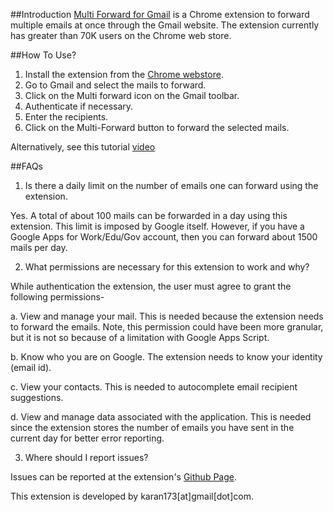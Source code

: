 
##Introduction
[Multi Forward for Gmail](https://chrome.google.com/webstore/detail/multi-forward-for-gmail/jjmdplljmniahpamcmabdnahmjdlikpm/related) is a Chrome extension to forward multiple emails at once through the Gmail website. The extension currently has greater than 70K users on the Chrome web store.


##How To Use?

1. Install the extension from the [Chrome webstore](https://chrome.google.com/webstore/detail/multi-forward-for-gmail/jjmdplljmniahpamcmabdnahmjdlikpm/related).
2. Go to Gmail and select the mails to forward.
3. Click on the Multi forward icon on the Gmail toolbar.
4. Authenticate if necessary.
5. Enter the recipients.
6. Click on the Multi-Forward button to forward the selected mails.

Alternatively, see this tutorial [video](https://youtu.be/JYXCpS7KS_g)

##FAQs

1. Is there a daily limit on the number of emails one can forward using the extension.

Yes. A total of about 100 mails can be forwarded in a day using this extension. This limit is imposed by Google itself. However, if you have a Google Apps for Work/Edu/Gov account, then you can forward about 1500 mails per day.

2. What permissions are necessary for this extension to work and why?

While authentication the extension, the user must agree to grant the following permissions-

  a. View and manage your mail.
  This is needed because the extension needs to forward the emails. Note, this permission could have been more granular, but  it is not so because of a limitation with Google Apps Script.

  b. Know who you are on Google.
  The extension needs to know your identity (email id).

  c. View your contacts.
  This is needed to autocomplete email recipient suggestions.

  d. View and manage data associated with the application.
  This is needed since the extension stores the number of emails you have sent in the current day for better error reporting.

3. Where should I report issues?

Issues can be reported at the extension's [Github Page](https://github.com/karan173/Multi-Forward-for-Gmail/issues/new).

This extension is developed by karan173[at]gmail[dot]com.

